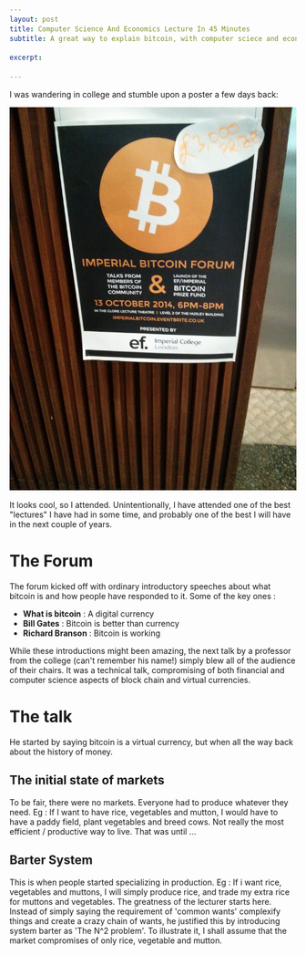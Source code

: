 ```yaml
---
layout: post
title: Computer Science And Economics Lecture In 45 Minutes
subtitle: A great way to explain bitcoin, with computer sciece and economics in it!

excerpt: 

---
```


I was wandering in college and stumble upon a poster a few days back:

<div class="full zoomable"><img src="/images/imperial-bitcoin-forum-poster.jpg"></div>

It looks cool, so I attended. Unintentionally, I have attended one of the best "lectures" I have had in some time, and probably one of the best I will have in the next couple of years.

# The Forum

The forum kicked off with ordinary introductory speeches about what bitcoin is and how people have responded to it. Some of the key ones :

* **What is bitcoin** : A digital currency
* **Bill Gates** : Bitcoin is better than currency
* **Richard Branson** : Bitcoin is working

While these introductions might been amazing, the next talk by a professor from the college (can't remember his name!) simply blew all of the audience of their chairs. It was a technical talk, compromising of both financial and computer science aspects of block chain and virtual currencies.

# The talk

He started by saying bitcoin is a virtual currency, but when all the way back about the history of money.

## The initial state of markets

To be fair, there were no markets. Everyone had to produce whatever they need. Eg : If I want to have rice, vegetables and mutton, I would have to have a paddy field, plant vegetables and breed cows. Not really the most efficient / productive way to live. That was until ...

## Barter System

This is when people started specializing in production. Eg : If i want rice, vegetables and muttons, I will simply produce rice, and trade my extra rice for muttons and vegetables. The greatness of the lecturer starts here. Instead of simply saying the requirement of 'common wants' complexify things and create a crazy chain of wants, he justified this by introducing system barter as 'The N^2 problem'. To illustrate it, I shall assume that the market compromises of only rice, vegetable and mutton.

<div style="text-align : center">
    <style>
    #n2table {
        margin : auto auto;
    }

    #n2table td {
        border: solid 1px black;
        padding: 5px;
    }
    </style>
    <table id="n2table">
        <tr>
            <td></td>
            <td><b>Rice</b></td>
            <td><b>Vegetable</b></td>
            <td><b>Mutton</b></td>
        </tr>
        <tr>
            <td><b>Rice</b></td>
            <td style="background-color : gray"></td>
            <td></td>
            <td></td>
        </tr>
        <tr>
            <td><b>Vegetable</b></td>
            <td></td>
            <td style="background-color : gray"></td>
            <td></td>
        </tr>
        <tr>
            <td><b>Mutton</b></td>
            <td></td>
            <td></td>
            <td style="background-color : gray"></td>
        </tr>
    </table>
</div>

The table is rather straight forward. The 1st row second column means someone with rice who wants vegetables, while the 2nd row 1st column means someone with vegetable who wants rice. The row label means supply, and column label means demand.

There are a total of N(N-1) markets (which makes it O(N^2)), and that is an issue. Now that if I want 3 things, I have to make sure those 3 markets exist or I will have to trade for something else and before getting what I want. As we know the value of N is actually infinite, N^2 markets simply does not make sense. This is until money was created:

## Money 

What money does is simply reduce O(N^2) markets into O(N) markets. From markets of "supply rice, demand vegetables", they have been reduced into "supply rice, demand money" or vice versa (that corresponds to 2N markets, but this fact isn't too important). So now we have money, and everyone is trading like nobody's business. Production grows, <em>locally</em>.

Early form of moneys are in the form of gold, silver or valuable materials that cannot be duplicated. Money fulfills each of the following:

* Portable
* Valueable
* Medium of exchange
* Unit of Account
* Freedom of usage (nonstandard claim)

All is well and fiat money is popularized (personally, I thought that the system is good, but less governments are utilizing this debt-based currency well). To simpify things, the entity we all call money, shall be called **the most swappable thingey, M**. So using this **M**, we live happily ever after

.. until international trade came in.

## International trade

While gold coins are portable, they are not portable enough! They lack 'teleportation' abilities. For example:

Bob at Malaysia wants to send 100 gold coins to Alice in USA. Wait, how the hell are you supposed to do that? Sending by envelope would likely have an empty envelope end up at Alice's place. So, internatiol transfer institutions (Wester Union, being one of the earliest pioneers) were formed. So instead of having Bob sending Alice 100 gold coins, the process is :

1. Bob goes to financial office at Malaysia
2. Bob tells financial officer that he wants to send Alice 100 gold coins
3. Financial Office debits 101 gold coins (1 gold coin processing fees, note that this is significant!) and informs office in USA.
4. USA office sends a mail to Alice, telling her to collect her gold coins at their office.
5. She goes to the office, type her password (this is also significant) and 100 gold coins!

Now you may think it is well. This "virtual currency" do not actually exist as money. There are merely numbers in computers! (some interesting topics about this are deouble spending and transfer, but I will not go into that).

Now, all should be well. I can transfer money globally and carry out international trade.

## The Unoticed Flaw

Let's go back to international trade:

* 1 gold coin processing fees
* type her password

While these "financial transfers" have grant money 'teleporation' abilities, they destroyed one of money's fundamental abilities -- Freedom of usage. We have been programmed not to notice that. Think about the last time you go to a bank to set up a current / saving account, did you sign some documents, which usually ends with ***Terms and conditions apply***.

We never really bothered, as they should always apply.

>> HELL NO

Why the hell should T&C apply when we put money in our bank for transfers? Why the hell when I send money to Alice (assuming I am Bob), T & C shoud apply? The problems goes down to a trust-based monetary system we are currently using. Having trust in anything simply calls for contracts and signatures. The relation goes like this:

* Bob trust Financial Office in Malaysia to send the money to alice
* Financial Office in Malaysia trusts Financial Office in USA to give the money to Alice
* Financial Office in USA trust that Financial Office in Malaysia is speaking the truth
* Alice trusts Financial Office in USA that they are giving the right amount

While it may be more complex, this simple relation illustrates how important trust is in the current international trade / financial transfer system. The problem lies in the existence of a middle man. Imagine if gold coins can teleport, the scenario will be simplified into:

**Bob teleports gold coins to Alice's hands** , *end of story*

So if there is trust, what is backing it? It is what we call "the most swappable thingey" previously. In other words, the creation of financial transfer does not actually create a new type of currency or erradicates all existing problems, it is just a trust-based way of transferring money which erradicates portability problems in the expense of spending privacy. At the end of the day, all "Terms and conditions" plus contracts are backed by the "most swappable thingey" a.k.a. money / gold coins.

This is where block chain technology comes in:

## Block Chain

Block chain technology forms the basis of digital currency. While conventional financial transfer requires loads of trust in it, block chain-based technology, a.k.a. "Better most swappable thingey", does not. Block chain may sound like rocket science, but it is fairly simple to understand. "Block" refers to individual transactions and "chain" refers to a series of transaction occuring.

Block chain technology does require verification by a third party in some sense, but no elements of trust is required. Illustrating the process in words is hard, but I will try to explain using an example:

1. Bob wants to send Alice 100 units of "better most swappable thingey, *B* "
2. Bob appends the transaction into the block chain
3. People all over the world (a.k.a third parties) tries to verify the transaction
4. Once someone verifies it, Alice gets 100 units of *B* !
5. (Only for bitcoin) That fellow that verified the transaction get some units of *B* as a reward!

The transaction verification is highly mathematical that the person who created it does not have an advantage to it, as it is signed by the private key of the previous transaction in the chain. As a result, the probability of anyone solving it is equal, and near nil. If you find the last few sentences too hard to decipher, just take it as the verification is fcking awesome and secure.

I am not writing in detail how the technical aspects of verification are, but it invovles hash function target value puzzle and proof of work to verify transactions. The identification verification is based on public-private key (if you are familiar with ssh(secure shell), it uses similiar technologies.)

## Some possible problems

This system maybe ideal, but there are some likely problems. You may read more about them with a simple google:

* 51 % attack scenario
* Dark wallet
* Usage of stealth address (an address which maps to the same account)
* Scalability

Works have been done with addressing these issues. Someone posted a question to the lecturer about some of the problems above, and he did mention researches are going on, and suggested reading <a href="http://utxo.tumblr.com/">Bitcoin Scalability Engineering</a>

### End of Lecture

Lecturer received a truly warm applause for his highly informative and humourous speech. The forum carried on with some talk of entrepreneurs in the bitcoin industry, one of them being a private-key offline vault, backed by insurance (ironically, in the form of conventional money) and bitcoin lending services (they charge interest rates in BTC!). Both of them were co-founded by Imperial alumni :)

We were then introduced to a program by EF, Entrepeneur First, to a Bitcoin project for imperial. More details available at <a href="http://joinef.com/bitcoin">joinef.com/bitcoin</a> and <a href="http://www3.imperial.ac.uk/bitcoin">Imperial Bitcoin portal</a>

That's it for the day. Digital Currency is (already) changing the world.

<div class="full zoomable"><img src="/images/bitcoin-technical-lecture.jpg"></div>

He is explaining about the "freedom of spending" in the above picture.

## Sources

* http://www.entrepreneur.com/article/238103
* http://www.coindesk.com/sir-richard-branson-bitcoin-working/